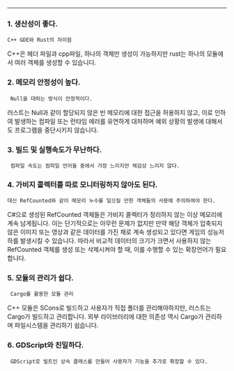 
---

### 1. 생산성이 좋다.

	C++ GDE와 Rust의 차이점

 C++은 헤더 파일과 cpp파일, 하나의 객체만 생성이 가능하지만 rust는 하나의 모듈에서 여러 객체를 생성할 수 있습니다.

### 2. 메모리 안정성이 높다.

	 Null을 대하는 방식이 안정적이다.

 러스트는 Null과 같이 할당되지 않은 빈 메모리에 대한 접근을 허용하지 않고, 이로 인하여 발생하는 컴파일 또는 런타임 에러를 유연하게 대처하며 예외 상황의 발생에 대해서도 프로그램을 중단시키지 않습니다.

### 3. 빌드 및 실행속도가 무난하다.
	 컴파일 속도는 컴파일 언어들 중에서 가장 느리지만 체감상 느리지 않다.

### 4. 가비지 콜렉터를 따로 모니터링하지 않아도 된다.
	대신 RefCounted와 같이 메모리 누수를 일으킬 만한 객체들의 사용에 주의하여야 한다.



 C#으로 생성된 RefCounted 객체들은 가비지 콜렉터가 정리하지 않는 이상 메모리에 계속 남게됩니다. 이는 단기적으로는 아무런 문제가 없지만 만약 해당 객체가 압축되지 않은 이미지 또는 영상과 같은 데이터를 가진 채로 계속 생성되고 있다면 게임의 성능저하를 발생시킬 수 있습니다.
 따라서 비교적 데이터의 크기가 크면서 사용하지 않는 RefCounted 객체를 생성 또는 삭제시켜야 할 때, 이를 수행할 수 있는 확장언어가 필요합니다.

### 5. 모듈의 관리가 쉽다.
	 Cargo를 활용한 모듈 관리

C++ 모듈은 SCons로 빌드하고 사용자가 직접 폴더를 관리해야하지만, 러스트는 Cargo가 빌드하고 관리합니다. 외부 라이브러리에 대한 의존성 역시 Cargo가 관리하며 파일시스템을 관리하기 쉽습니다.

### 6. GDScript와 친밀하다.
	 GDScript로 빌트인 상속 클래스를 만들어 사용자가 기능을 추가로 확장할 수 있다.